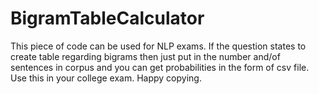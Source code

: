 # BigramTableCalculator
This piece of code can be used for NLP exams. If the question states to create table regarding bigrams then just put in the number and/of sentences in corpus and you can get probabilities in the form of csv file. Use this in your college exam. Happy copying.
